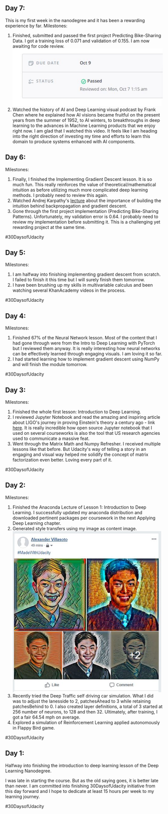 Day 7:
----------
This is my first week in the nanodegree and it has been a rewarding experience by far.
Milestones:
1. Finished, submitted and passed the first project Predicting Bike-Sharing Data. I got a training loss of 0.071 and validation of 0.155. I am now awaiting for code review.
![Day 7](./images/day_07.JPG)
2. Watched the history of AI and Deep Learning visual podcast by Frank Chen where he explained how AI visions became fruitful on the present years from the summer of 1952, to AI winters, to breakthroughs in deep learning to the advances in Machine Learning products that we enjoy right now. I am glad that I watched this video. It feels like I am heading into the right direction of investing my time and efforts to learn this domain to produce systems enhanced with AI components. 



Day 6:
----------
Milestones:
1. Finally, I finished the Implementing Gradient Descent lesson. It is so much fun. This really reinforces the value of theoretical/mathematical intuition as before utilizing much more complicated deep learning methods. I probably need to review this again.
2. Watched Andrej Karpathy's [lecture](https://www.youtube.com/watch?v=59Hbtz7XgjM) about the importance of building the intuition behind backpropagation and gradient descent. 
3. Gone through the first project implementation (Predicting Bike-Sharing Patterns). Unfortunately, my validation error is 0.64. I probably need to review my implementation before submitting it. This is a challenging yet rewarding project at the same time.  

&#35;30DaysofUdacity


Day 5:
----------
Milestones:
1. I am halfway into finishing implementing gradient descent from scratch. I failed to finish it this time but I will surely finish them tomorrow.
2. I have been brushing up my skills in multivariable calculus and been watching several KhanAcademy videos in the process.

&#35;30DaysofUdacity


Day 4:
----------
Milestones:
1. Finished 67% of the Neural Network lesson. Most of the content that I had gone through were from the Intro to Deep Learning with PyTorch but I reviewed them anyway. It is really interesting how neural networks can be effectively learned through engaging visuals. I am loving it so far.
2. I had started learning how to implement gradient descent using NumPy and will finish the module tomorrow.

&#35;30DaysofUdacity


Day 3:
----------
Milestones:
1. Finished the whole first lesson: Introduction to Deep Learning.
2. I reviewed Jupyter Notebook and read the amazing and inspiring article about LIGO's journey in proving Einstein's theory a century ago - link [here](https://www.ligo.caltech.edu/news/ligo20160211). It is really incredible how open source Jupyter notebook that I used on several courseworks is also the tool that US research agencies used to communicate a massive feat. 
3. Went through the Matrix Math and Numpy Refresher. I received multiple lessons like that before. But Udacity's way of telling a story in an engaging and visual way helped me solidify the concept of matrix factorization even better. Loving every part of it.

&#35;30DaysofUdacity


Day 2:
----------
Milestones:
1. Finished the Anaconda Lecture of Lesson 1: Introduction to Deep Learning. I successfully updated my anaconda distribution and downloaded pertinent packages per coursework in the next Applying Deep Learning chapter.
2. Generated style transfers using my image as content image. 
![Day 2](./images/day_02.JPG)
3. Recently tried the Deep Traffic self driving car simulation. What I did was to adjust the lanesside to 2, patchesAhead to 3 while retaining patchesBehind to 0. I also created layer definitions, a total of 3 started at 256 number of neurons, to 128 and then 32. Ultimately, after training, I got a fair 64.54 mph on average. 
4. Explored a simulation of Reinforcement Learning applied autonomously in Flappy Bird game.

&#35;30DaysofUdacity


Day 1:
----------
Halfway into finishing the introduction to deep learning lesson of the Deep Learning Nanodegree.

I was late in starting the course. But as the old saying goes, it is better late than never. I am committed into finishing 30DaysofUdacity initiative from this day forward and I hope to dedicate at least 15 hours per week to my learning journey.

&#35;30DaysofUdacity